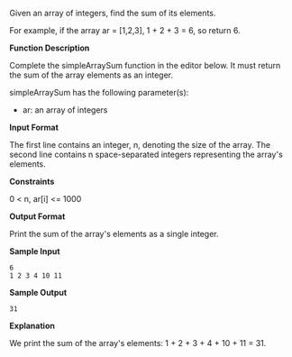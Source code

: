 Given an array of integers, find the sum of its elements.

For example, if the array ar = [1,2,3], 1 + 2 + 3 = 6, so return 6.

**Function Description**

Complete the simpleArraySum function in the editor below. It must return the sum of the array elements as an integer.

simpleArraySum has the following parameter(s):
- ar: an array of integers

**Input Format**

The first line contains an integer, n, denoting the size of the array.
The second line contains n space-separated integers representing the array's elements.

**Constraints**

0 < n, ar[i] <= 1000

**Output Format**

Print the sum of the array's elements as a single integer.

**Sample Input**

    6
    1 2 3 4 10 11

**Sample Output**

    31

**Explanation**

We print the sum of the array's elements: 1 + 2 + 3 + 4 + 10 + 11 = 31.
